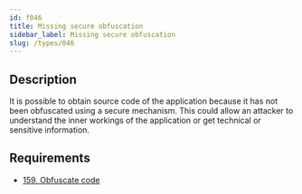 ```yaml
---
id: f046
title: Missing secure obfuscation
sidebar_label: Missing secure obfuscation
slug: /types/046
---
```


## Description

It is possible to obtain source code of the application because it has not been
obfuscated using a secure mechanism.
This could allow an attacker to understand the inner workings of the
application or get technical or sensitive information.

## Requirements

- [159. Obfuscate code](/criteria/source/159)
